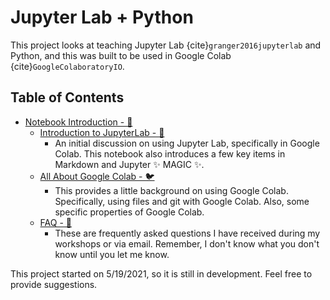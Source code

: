 # Jupyter Lab + Python

This project looks at teaching Jupyter Lab {cite}`granger2016jupyterlab` and Python, and this was built to be used in Google Colab {cite}`GoogleColaboratoryIO`.

## Table of Contents

* [Notebook Introduction - 🐸](https://dudaspm.github.io/JupyterLab-Python/chapter1/Notebook%20Introduction%20-%20%F0%9F%90%B8.html)
    * [Introduction to JupyterLab - 🐘](https://dudaspm.github.io/JupyterLab-Python/chapter1/Introduction%20to%20JupyterLab%20-%20%F0%9F%90%98.html)
        * An initial discussion on using Jupyter Lab, specifically in Google Colab. This notebook also introduces a few key items in Markdown and Jupyter ✨ MAGIC ✨.
    * [All About Google Colab - 🐦](https://dudaspm.github.io/JupyterLab-Python/chapter1/All%20About%20Google%20Colab%20-%20%F0%9F%90%A6.html)
        * This provides a little background on using Google Colab. Specifically, using files and git with Google Colab. Also, some specific properties of Google Colab. 
    * [FAQ - 🐻](https://dudaspm.github.io/JupyterLab-Python/chapter1/All%20About%20Google%20Colab%20-%20%F0%9F%90%A6.html)
        * These are frequently asked questions I have received during my workshops or via email. Remember, I don't know what you don't know until you let me know.


This project started on 5/19/2021, so it is still in development. Feel free to provide suggestions. 

